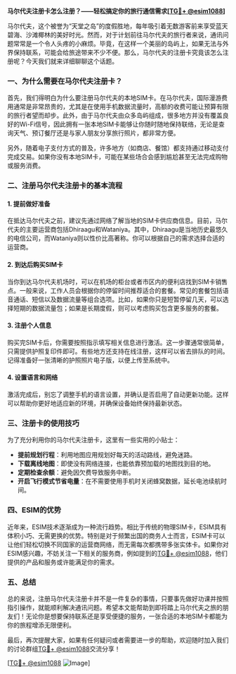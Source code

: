 **马尔代夫注册卡怎么注册？——轻松搞定你的旅行通信需求[[TG💪+ @esim1088](https://t.me/s/esim1088)]**

马尔代夫，这个被誉为“天堂之岛”的度假胜地，每年吸引着无数游客前来享受蓝天碧海、沙滩椰林的美好时光。然而，对于计划前往马尔代夫的旅行者来说，通讯问题常常是一个令人头疼的小麻烦。毕竟，在这样一个美丽的岛屿上，如果无法与外界保持联系，可能会给旅途带来不少不便。那么，马尔代夫的注册卡究竟该怎么注册呢？今天我们就来详细聊聊这个话题。

### 一、为什么需要在马尔代夫注册卡？

首先，我们得明白为什么要注册马尔代夫的本地SIM卡。在马尔代夫，国际漫游费用通常是非常昂贵的，尤其是在使用手机数据流量时，高额的收费可能让预算有限的旅行者望而却步。此外，由于马尔代夫由众多岛屿组成，很多地方并没有覆盖良好的Wi-Fi信号，因此拥有一张本地SIM卡能够让你随时随地保持联络，无论是查询天气、预订餐厅还是与家人朋友分享旅行照片，都非常方便。

另外，随着电子支付方式的普及，许多地方（如商店、餐馆）都支持通过移动支付完成交易。如果你没有本地SIM卡，可能在某些场合会感到尴尬甚至无法完成购物或服务消费。

### 二、注册马尔代夫注册卡的基本流程

#### 1. 提前做好准备
在抵达马尔代夫之前，建议先通过网络了解当地的SIM卡供应商信息。目前，马尔代夫的主要运营商包括Dhiraagu和Wataniya。其中，Dhiraagu是当地历史最悠久的电信公司，而Wataniya则以性价比高著称。你可以根据自己的需求选择合适的运营商。

#### 2. 到达后购买SIM卡
当你到达马尔代夫机场时，可以在机场的柜台或者市区内的便利店找到SIM卡销售点。一般来说，工作人员会根据你的停留时间推荐适合的套餐。常见的套餐包括语音通话、短信以及数据流量等组合选项。比如，如果你只是短暂停留几天，可以选择短期的数据流量包；如果是长期度假，则可以考虑购买包含更多服务的套餐。

#### 3. 注册个人信息
购买完SIM卡后，你需要按照指示填写相关信息进行激活。这一步骤通常很简单，只需提供护照复印件即可。有些地方还支持在线注册，这样可以省去排队的时间。记得准备好一张清晰的护照照片电子版，以便上传至系统中。

#### 4. 设置语言和网络
激活完成后，别忘了调整手机的语言设置，并确认是否启用了自动更新功能。这样可以帮助你更好地适应新的环境，并确保设备始终保持最新状态。

### 三、注册卡的使用技巧

为了充分利用你的马尔代夫注册卡，这里有一些实用的小贴士：

- **提前规划行程**：利用地图应用规划好每天的活动路线，避免迷路。
- **下载离线地图**：即使没有网络连接，也能依靠预加载的地图找到目的地。
- **定期检查余额**：避免因欠费导致服务中断。
- **开启飞行模式节省电量**：在不需要使用手机时关闭蜂窝数据，延长电池续航时间。

### 四、ESIM的优势

近年来，ESIM技术逐渐成为一种流行趋势。相比于传统的物理SIM卡，ESIM具有体积小巧、无需更换的优势。特别是对于频繁出国的商务人士而言，ESIM卡可以让他们轻松切换不同国家的运营商网络，而无需每次都携带多张实体卡。如果你对ESIM感兴趣，不妨关注一下相关的服务商，例如提到的[TG💪+ @esim1088](https://t.me/s/esim1088)，他们提供的产品和服务或许能满足你的需求。

### 五、总结

总的来说，注册马尔代夫注册卡并不是一件复杂的事情，只要事先做好功课并按照指引操作，就能顺利解决通讯问题。希望本文能帮助到即将踏上马尔代夫之旅的朋友们！无论你是想要保持联系还是享受便捷的服务，一张合适的本地SIM卡都能为你的旅程增添无限便利。

最后，再次提醒大家，如果有任何疑问或者需要进一步的帮助，欢迎随时加入我们的讨论群组[TG💪+ @esim1088](https://t.me/s/esim1088)交流分享！

[[TG💪+ @esim1088](https://t.me/s/esim1088) ![Image](https://i.postimg.cc/4NQfJmqS/Snipaste-2025-05-13-00-14-12.png)]